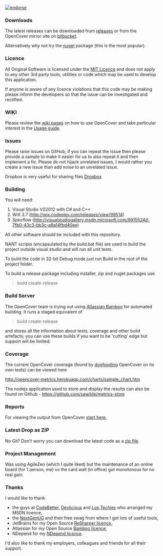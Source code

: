 [![endorse](http://api.coderwall.com/sawilde/endorsecount.png)](http://coderwall.com/sawilde) 

### Downloads

The latest releases can be downloaded from [releases](https://github.com/sawilde/opencover/releases) or from the OpenCover mirror site on [bitbucket](https://bitbucket.org/shaunwilde/opencover/downloads).

Alternatively why not try the [nuget](http://nuget.org/packages/opencover) package (this is the most popular).

### Licence
All Original Software is licensed under the [MIT Licence](https://github.com/sawilde/opencover/blob/master/License.md) and does not apply to any other 3rd party tools, utilities or code which may be used to develop this application.

If anyone is aware of any licence violations that this code may be making please inform the developers so that the issue can be investigated and rectified.

### WIKI
Please review the [wiki pages](https://github.com/sawilde/opencover/wiki/_pages) on how to use OpenCover and take particular interest in the [Usage guide](https://github.com/sawilde/opencover/wiki/Usage).

### Issues
Please raise issues on GitHub, if you can repeat the issue then please provide a sample to make it easier for us to also repeat it and then implement a fix. Please do not hijack unrelated issues, I would rather you create a new issue than add noise to an unrelated issue.

Dropbox is very useful for sharing files [Dropbox](http://db.tt/VanqFDn)

### Building
You will need:

1. Visual Studio VS2012 with C# and C++
2. WiX 3.7 (http://wix.codeplex.com/releases/view/99514)
3. Specflow (http://visualstudiogallery.msdn.microsoft.com/9915524d-7fb0-43c3-bb3c-a8a14fbd40ee)

All other software should be included with this repository. 

NANT scripts (encapsulated by the build.bat file) are used to build the project outside visual studio and will run all unit tests.

To build the code in 32-bit Debug mode just run Build in the root of the project folder.

To build a release package including installer, zip and nuget packages use 

> build create-release

### Build Server
The OpenCover team is trying out using [Atlassian Bamboo](https://opencover.atlassian.net/builds/browse/OPC-DEF/latest) for automated building. It runs a staged equivalent of

> build create-release

and stores all the information about tests, coverage and other build artefacts; you can use these builds if you want to be 'cutting' edge but support will be limited.

### Coverage
The current OpenCover coverage (found by [dogfooding](http://en.wikipedia.org/wiki/Eating_your_own_dog_food) OpenCover on its own tests) can be viewed here

http://opencover-metrics.herokuapp.com/charts/sample_chart.htm

The nodejs application used to store and display the results can also be found on Github - https://github.com/sawilde/metrics-store

### Reports
For viewing the output from OpenCover [start here.](https://github.com/sawilde/opencover/wiki/Reports)

### Latest Drop as ZIP
No Git? Don't worry you can download the latest code as a [zip file](http://github.com/sawilde/opencover/zipball/master).

### Project Management
Was using AgileZen (which I quite liked) but the maintenance of an online board (for 1 person, me) vs the card wall (in office) got monotonous for no real gain.

### Thanks
I would like to thank 

* the guys at [CodeBetter](http://codebetter.com/), [Devlicious](http://devlicio.us/) and [Los Techies](http://lostechies.com/) who arranged my MSDN licence, 
* the [NextGenUG](http://www.nxtgenug.net/) and their free swag from where I got lots of useful tools,
* JetBrains for my Open Source [ReSharper licence](http://www.jetbrains.com/resharper/),
* Atlassian for my Open Source [Bamboo licence](https://www.atlassian.com/software/bamboo),
* NDepend for my [NDepend licence](http://www.ndepend.com/).

I'd also like to thank my employers, colleagues and friends for all their support. 

